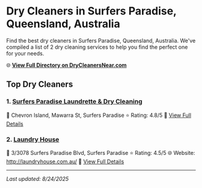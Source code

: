 # Dry Cleaners in Surfers Paradise, Queensland, Australia

Find the best dry cleaners in Surfers Paradise, Queensland, Australia. We've compiled a list of 2 dry cleaning services to help you find the perfect one for your needs.

🌐 **[View Full Directory on DryCleanersNear.com](https://drycleanersnear.com/city/Australia/Queensland/Surfers%20Paradise)**

## Top Dry Cleaners

### 1. [Surfers Paradise Laundrette & Dry Cleaning](https://drycleanersnear.com/dryCleaner/68aa731e39cc7c0899005848/surfers-paradise-laundrette-dry-cleaning)
📍 Chevron Island, Mawarra St, Surfers Paradise
⭐ Rating: 4.8/5
🔗 [View Full Details](https://drycleanersnear.com/dryCleaner/68aa731e39cc7c0899005848/surfers-paradise-laundrette-dry-cleaning)

### 2. [Laundry House](https://drycleanersnear.com/dryCleaner/68aa731a39cc7c089900580c/laundry-house)
📍 3/3078 Surfers Paradise Blvd, Surfers Paradise
⭐ Rating: 4.5/5
🌐 Website: http://laundryhouse.com.au/
🔗 [View Full Details](https://drycleanersnear.com/dryCleaner/68aa731a39cc7c089900580c/laundry-house)


---

*Last updated: 8/24/2025*
